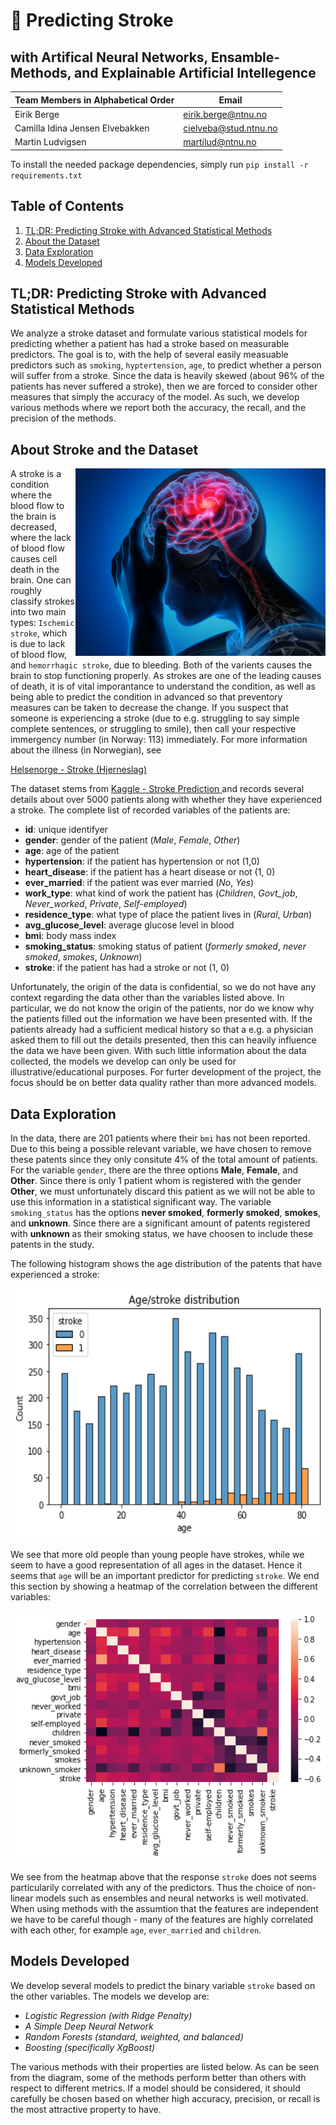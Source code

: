 # :hospital: Predicting Stroke 
## with Artifical Neural Networks, Ensamble-Methods, and Explainable Artificial Intellegence

| Team Members in Alphabetical Order | Email | 
|---------|-----------------|
| Eirik Berge | eirik.berge@ntnu.no |
| Camilla Idina Jensen Elvebakken| cielveba@stud.ntnu.no |
| Martin Ludvigsen | martilud@ntnu.no |

To install the needed package dependencies, simply run `pip install -r requirements.txt`

## Table of Contents
1. [TL;DR: Predicting Stroke with Advanced Statistical Methods](https://github.com/ebbeberge/stroke-classification#tldr-predicting-stroke-with-advanced-statistical-methods)
2. [About the Dataset](https://github.com/ebbeberge/stroke-classification#about-the-dataset)
3. [Data Exploration](https://github.com/ebbeberge/stroke-classification/blob/main/README.md#data-exploration)
4. [Models Developed](https://github.com/ebbeberge/stroke-classification/blob/main/README.md#models-developed)

## TL;DR: Predicting Stroke with Advanced Statistical Methods

We analyze a stroke dataset and formulate various statistical models for predicting whether a patient has had a stroke based on measurable predictors. The goal is to, with the help of several easily measuable predictors such as ```smoking```,  ```hyptertension```, ```age```, to predict whether a person will suffer from a stroke. Since the data is heavily skewed (about 96% of the patients has never suffered a stroke), then we are forced to consider other measures that simply the accuracy of the model. As such, we develop various methods where we report both the accuracy, the recall, and the precision of the methods. 

## About Stroke and the Dataset

<img align="right" height="300px" src="stroke.jpg">

A stroke is a condition where the blood flow to the brain is decreased, where the lack of blood flow causes cell death in the brain. One can roughly classify strokes into two main types: ```Ischemic stroke```, which is due to lack of blood flow, and ```hemorrhagic stroke```, due to bleeding. Both of the varients causes the brain to stop functioning properly. As strokes are one of the leading causes of death, it is of vital imporantance to understand the condition, as well as being able to predict the condition in advanced so that preventory measures can be taken to decrease the change. If you suspect that someone is experiencing a stroke (due to e.g. struggling to say simple complete sentences, or struggling to smile), then call your respective immergency number (in Norway: 113) immediately. For more information about the illness (in Norwegian), see

<a href=https://www.helsenorge.no/sykdom/hjerneslag/hjerneslag-arsaker/#ring-113-umiddelbart> Helsenorge - Stroke (Hjerneslag) </a>

The dataset stems from <a href=https://www.kaggle.com/fedesoriano/stroke-prediction-dataset> Kaggle - Stroke Prediction </a> and records several details about over 5000 patients along with whether they have experienced a stroke. The complete list of recorded variables of the patients are:

* **id**: unique identifyer
* **gender**: gender of the patient (*Male*, *Female*, *Other*)
* **age**: age of the patient
* **hypertension**: if the patient has hypertension or not (1,0)
* **heart_disease**: if the patient has a heart disease or not (1, 0)
* **ever_married**: if the patient was ever married (*No*, *Yes*)
* **work_type**: what kind of work the patient has (*Children*, *Govt_job*, *Never_worked*, *Private*, *Self-employed*)
* **residence_type**: what type of place the patient lives in (*Rural*, *Urban*)
* **avg_glucose_level**: average glucose level in blood
* **bmi**: body mass index
* **smoking_status**: smoking status of patient (*formerly smoked*, *never smoked*, *smokes*, *Unknown*)
* **stroke**: if the patient has had a stroke or not (1, 0)

Unfortunately, the origin of the data is confidential, so we do not have any context regarding the data other than the variables listed above. In particular, we do not know the origin of the patients, nor do we know why the patients filled out the information we have been presented with. If the patients already had a sufficient medical history so that a e.g. a physician asked them to fill out the details presented, then this can heavily influence the data we have been given. With such little information about the data collected, the models we develop can only be used for illustrative/educational purposes. For furter development of the project, the focus should be on better data quality rather  than more advanced models.

## Data Exploration

In the data, there are 201 patients where their ```bmi``` has not been reported. Due to this being a possible relevant variable, we have chosen to remove these patents since they only consitute 4% of the total amount of patients. For the variable ```gender```, there are the three options <b>Male</b>, <b>Female</b>, and <b>Other</b>. Since there is only 1 patient whom is registered with the gender <b>Other</b>, we must unfortunately discard this patient as we will not be able to use this information in a statistical significant way. The variable ```smoking_status``` has the options <b>never smoked</b>, <b>formerly smoked</b>, <b> smokes</b>, and <b>unknown</b>. Since there are a significant amount of patents registered with <b>unknown </b> as their smoking status, we have choosen to include these patents in the study.

The following histogram shows the age distribution of the patents that have experienced a stroke:

<p align="center">
  <img height="400px" src="age_distribution.png">
</p>

We see that more old people than young people have strokes, while we seem to have a good representation of all ages in the dataset. Hence it seems that ```age``` will be an important predictor for predicting ```stroke```. We end this section by showing a heatmap of the correlation between the different variables:

<p align="center">
  <img height="400px" src="corrplot.png">
</p>

We see from the heatmap above that the response ```stroke``` does not seems particularily correlated with any of the predictors. Thus the choice of non-linear models such as ensembles and neural networks is well motivated. When using methods with the assumtion that the features are independent we have to be careful though - many of the features are highly correlated with each other, for example ```age```, ```ever_married``` and ```children```.

## Models Developed

We develop several models to predict the binary variable `stroke` based on the other variables. The models we develop are:

- _Logistic Regression (with Ridge Penalty)_
- _A Simple Deep Neural Network_
- _Random Forests (standard, weighted, and balanced)_
- _Boosting (specifically XgBoost)_

The various methods with their properties are listed below. As can be seen from the diagram, some of the methods perform better than others with respect to different metrics. If a model should be considered, it should carefully be chosen based on whether high accuracy, precision, or recall is the most attractive property to have.
